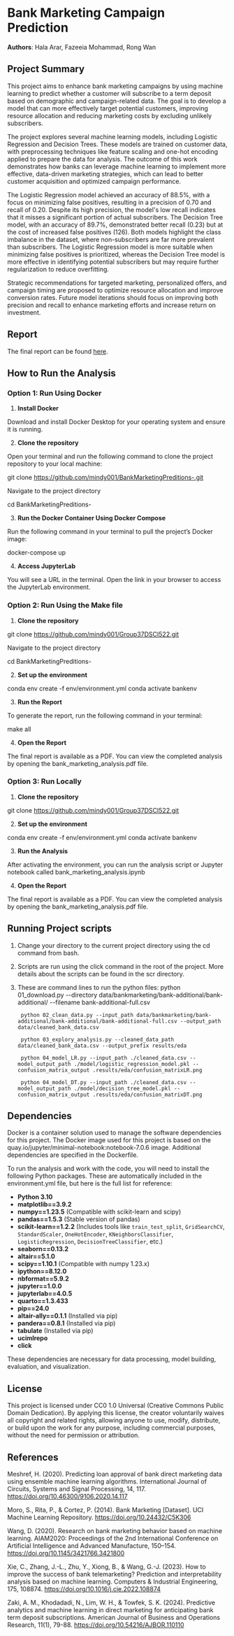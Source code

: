 # Bank Marketing Campaign Prediction

**Authors**: Hala Arar, Fazeeia Mohammad, Rong Wan 

## Project Summary

This project aims to enhance bank marketing campaigns by using machine learning to predict whether a customer will subscribe to a term deposit based on demographic and campaign-related data. The goal is to develop a model that can more effectively target potential customers, improving resource allocation and reducing marketing costs by excluding unlikely subscribers.

The project explores several machine learning models, including Logistic Regression and Decision Trees. These models are trained on customer data, with preprocessing techniques like feature scaling and one-hot encoding applied to prepare the data for analysis. The outcome of this work demonstrates how banks can leverage machine learning to implement more effective, data-driven marketing strategies, which can lead to better customer acquisition and optimized campaign performance.

The Logistic Regression model achieved an accuracy of 88.5%, with a focus on minimizing false positives, resulting in a precision of 0.70 and recall of 0.20. Despite its high precision, the model's low recall indicates that it misses a significant portion of actual subscribers. The Decision Tree model, with an accuracy of 89.7%, demonstrated better recall (0.23) but at the cost of increased false positives (126). Both models highlight the class imbalance in the dataset, where non-subscribers are far more prevalent than subscribers. The Logistic Regression model is more suitable when minimizing false positives is prioritized, whereas the Decision Tree model is more effective in identifying potential subscribers but may require further regularization to reduce overfitting. 

Strategic recommendations for targeted marketing, personalized offers, and campaign timing are proposed to optimize resource allocation and improve conversion rates. Future model iterations should focus on improving both precision and recall to enhance marketing efforts and increase return on investment.

## Report
The final report can be found [here](https://github.com/mindy001/BankMarketingPreditions-/blob/main/reports/bank_marketing_analysis.pdf).

## How to Run the Analysis

### Option 1: Run Using Docker

1. **Install Docker**

Download and install Docker Desktop for your operating system and ensure it is running.

2. **Clone the repository**

Open your terminal and run the following command to clone the project repository to your local machine:

git clone https://github.com/mindy001/BankMarketingPreditions-.git

Navigate to the project directory

cd BankMarketingPreditions-


3. **Run the Docker Container Using Docker Compose**

Run the following command in your terminal to pull the project’s Docker image:

docker-compose up

4. **Access JupyterLab**

You will see a URL in the terminal. Open the link in your browser to access the JupyterLab environment. 

### Option 2: Run Using the Make file ###

1. **Clone the repository**

git clone https://github.com/mindy001/Group37DSCI522.git

Navigate to the project directory

cd BankMarketingPreditions-

2. **Set up the environment**

conda env create -f env/environment.yml
conda activate bankenv

3. **Run the Report**

To generate the report, run the following command in your terminal:

make all

4. **Open the Report**

The final report is available as a PDF. You can view the completed analysis by opening the bank_marketing_analysis.pdf file.


### Option 3: Run Locally

1. **Clone the repository**

git clone https://github.com/mindy001/Group37DSCI522.git

2. **Set up the environment**

conda env create -f env/environment.yml
conda activate bankenv

3. **Run the Analysis**

After activating the environment, you can run the analysis script or Jupyter notebook called bank_marketing_analysis.ipynb

4. **Open the Report**

The final report is available as a PDF. You can view the completed analysis by opening the bank_marketing_analysis.pdf file.



## Running Project scripts

1. Change your directory to the current project directory using the cd command from bash.

2. Scripts are run using the click command in the root of the project. More details about the scripts can be found in the scr directory.

3. These are command lines to run  the python files:
        python 01_download.py --directory data/bankmarketing/bank-additional/bank-additional/ --filename bank-additional-full.csv

        python 02_clean_data.py --input_path data/bankmarketing/bank-additional/bank-additional/bank-additional-full.csv --output_path data/cleaned_bank_data.csv

        python 03_explory_analysis.py --cleaned_data_path data/cleaned_bank_data.csv --output_prefix results/eda

        python 04_model_LR.py --input_path ./cleaned_data.csv --model_output_path ./model/logistic_regression_model.pkl --confusion_matrix_output .results/eda/confusion_matrixLR.png

        python 04_model_DT.py --input_path ./cleaned_data.csv --model_output_path ./model/decision_tree_model.pkl --confusion_matrix_output .results/eda/confusion_matrixDT.png

       

## Dependencies

Docker is a container solution used to manage the software dependencies for this project. The Docker image used for this project is based on the quay.io/jupyter/minimal-notebook:notebook-7.0.6 image. Additional dependencies are specified in the Dockerfile.

To run the analysis and work with the code, you will need to install the following Python packages. These are automatically included in the environment.yml file, but here is the full list for reference:

- **Python 3.10**
- **matplotlib==3.9.2**
- **numpy==1.23.5** (Compatible with scikit-learn and scipy)
- **pandas==1.5.3** (Stable version of pandas)
- **scikit-learn==1.2.2** (Includes tools like `train_test_split`, `GridSearchCV`, `StandardScaler`, `OneHotEncoder`, `KNeighborsClassifier`, `LogisticRegression`, `DecisionTreeClassifier`, etc.)
- **seaborn==0.13.2**
- **altair==5.1.0**
- **scipy==1.10.1** (Compatible with numpy 1.23.x)
- **ipython==8.12.0**
- **nbformat==5.9.2**
- **jupyter==1.0.0**
- **jupyterlab==4.0.5**
- **quarto==1.3.433**
- **pip==24.0**
- **altair-ally==0.1.1** (Installed via pip)
- **pandera==0.8.1** (Installed via pip)
- **tabulate** (Installed via pip)
- **ucimlrepo**
- **click**

These dependencies are necessary for data processing, model building, evaluation, and visualization.


## License

This project is licensed under CC0 1.0 Universal (Creative Commons Public Domain Dedication). By applying this license, the creator voluntarily waives all copyright and related rights, allowing anyone to use, modify, distribute, or build upon the work for any purpose, including commercial purposes, without the need for permission or attribution. 

## References

Meshref, H. (2020). Predicting loan approval of bank direct marketing data using ensemble machine learning algorithms. International Journal of Circuits, Systems and Signal Processing, 14, 117. https://doi.org/10.46300/9106.2020.14.117

Moro, S., Rita, P., & Cortez, P. (2014). Bank Marketing [Dataset]. UCI Machine Learning Repository. https://doi.org/10.24432/C5K306

Wang, D. (2020). Research on bank marketing behavior based on machine learning. AIAM2020: Proceedings of the 2nd International Conference on Artificial Intelligence and Advanced Manufacture, 150–154. https://doi.org/10.1145/3421766.3421800

Xie, C., Zhang, J.-L., Zhu, Y., Xiong, B., & Wang, G.-J. (2023). How to improve the success of bank telemarketing? Prediction and interpretability analysis based on machine learning. Computers & Industrial Engineering, 175, 108874. https://doi.org/10.1016/j.cie.2022.108874

Zaki, A. M., Khodadadi, N., Lim, W. H., & Towfek, S. K. (2024). Predictive analytics and machine learning in direct marketing for anticipating bank term deposit subscriptions. American Journal of Business and Operations Research, 11(1), 79-88. https://doi.org/10.54216/AJBOR.110110

